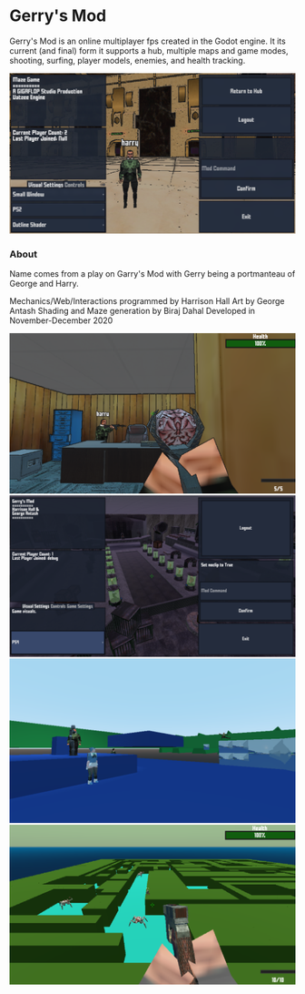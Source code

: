 # Gerry's Mod
Gerry's Mod is an online multiplayer fps created in the Godot engine.
It its current (and final) form it supports a hub, multiple maps and game modes,
shooting, surfing, player models, enemies, and health tracking.

![hub](other/media/hub.png)

### About
Name comes from a play on Garry's Mod with Gerry being a portmanteau of
George and Harry.

Mechanics/Web/Interactions programmed by Harrison Hall
Art by George Antash
Shading and Maze generation by Biraj Dahal
Developed in November-December 2020

![officemap_multiplayer](other/media/officemap_multiplayer.png)
![monkey_labs](other/media/monkey_labs.png)
![debugmap](other/media/debugmap_multiplayer.png)
![maze](other/media/maze_multiplayer.png)
